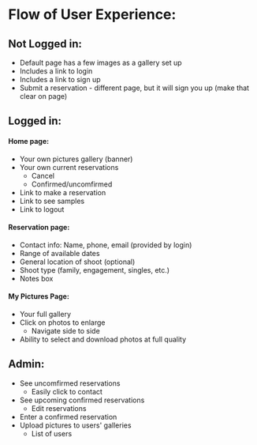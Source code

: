 # Flow of User Experience:
## Not Logged in:
- Default page has a few images as a gallery set up
- Includes a link to login
- Includes a link to sign up
- Submit a reservation - different page, but it will sign you up (make that clear on page)
## Logged in:
#### Home page:
- Your own pictures gallery (banner)
- Your own current reservations
    - Cancel
    - Confirmed/uncomfirmed
- Link to make a reservation
- Link to see samples
- Link to logout
#### Reservation page:
- Contact info: Name, phone, email (provided by login)
- Range of available dates
- General location of shoot (optional)
- Shoot type (family, engagement, singles, etc.)
- Notes box
#### My Pictures Page:
- Your full gallery
- Click on photos to enlarge
    - Navigate side to side
- Ability to select and download photos at full quality
## Admin:
- See uncomfirmed reservations
    - Easily click to contact
- See upcoming confirmed reservations
    - Edit reservations
- Enter a confirmed reservation
- Upload pictures to users' galleries
    - List of users
